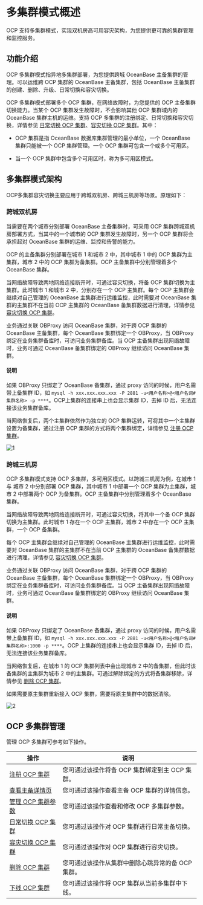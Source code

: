 多集群模式概述
============================

OCP 支持多集群模式，实现双机房高可用容灾架构，为您提供更可靠的集群管理和监控服务。

功能介绍
-------------------------

OCP 多集群模式指异地多集群部署，为您提供跨城 OceanBase 主备集群的管理。可以运维跨 OCP 集群的 OceanBase 主备集群，包括 OceanBase 主备集群的创建、删除、升级、日常切换和容灾切换。

OCP 多集群模式部署多个 OCP 集群，在网络故障时，为您提供的 OCP 主备集群切换能力。当某个 OCP 集群发生故障时，不会影响其他 OCP 集群域内的 OceanBase 集群主机的运维。支持 OCP 多集群的注册绑定、日常切换和容灾切换，详情参见 [日常切换 OCP 集群](../300.ocp-multi-cluster-mode/500.switch-an-ocp-cluster-in-daily-maintenance.md)、[容灾切换 OCP 集群](../300.ocp-multi-cluster-mode/600.switch-an-ocp-cluster-in-a-failover.md)。其中：

* OCP 集群是指 OceanBase 数据库集群管理的最小单位，一个 OceanBase 集群只能被一个 OCP 集群管理。一个 OCP 集群可包含一个或多个可用区。

* 当一个 OCP 集群中包含多个可用区时，称为多可用区模式。

多集群模式架构
----------------------------

OCP多集群容灾切换主要应用于跨城双机房、跨城三机房等场景。原理如下：

### 跨城双机房

当需要在两个城市分别部署 OceanBase 主备集群时，可采用 OCP 集群跨城双机房部署方式，当其中的一个城市的 OCP 集群发生故障时，另一个 OCP 集群将会承担起对 OceanBase 集群的运维、监控和告警的能力。

OCP 的主备集群分别部署在城市 1 和城市 2 中，其中城市 1 中的 OCP 集群为主集群，城市 2 中的 OCP 集群为备集群。OCP 主备集群中分别管理着多个 OceanBase 集群。

当网络故障导致两地网络连接断开时，可通过容灾切换，将备 OCP 集群切换为主集群。此时城市 1 和城市 2 中，分别存在一个 OCP 主集群。每个 OCP 主集群会继续对自己管理的 OceanBase 主集群进行运维监控，此时需要对 OceanBase 集群的主集群不在当前 OCP 主集群的 OceanBase 备集群数据进行清理，详情参见 [容灾切换 OCP 集群](../300.ocp-multi-cluster-mode/600.switch-an-ocp-cluster-in-a-failover.md)。

业务通过关联 OBProxy 访问 OceanBase 集群，对于跨 OCP 集群的 OceanBase 主备集群，每个 OceanBase 集群绑定一个 OBProxy，当 OBProxy 绑定在业务集群备库时，可访问业务集群备库。当 OCP 主备集群出现网络故障时，业务可通过 OceanBase 备集群绑定的 OBProxy 继续访问 OceanBase 集群。

  <main id="notice" type='explain'>
    <h4>说明</h4>
    <p>如果 OBProxy 只绑定了 OceanBase 备集群，通过 proxy 访问的时候，用户名需带上备集群 ID，如 <code>mysql -h xxx.xxx.xxx.xxx -P 2881 -u&lt;用户名称&gt;@&lt;租户名词#集群名称&gt; -p ****</code>。OCP上集群的连接串上也会显示集群 ID，去掉 ID 后，无法连接该业务集群备库。</p>
  </main>

当网络恢复后，两个主集群依然作为独立的 OCP 集群运转，可将其中一个主集群设置为备集群，通过注册 OCP 集群的方式将两个集群绑定，详情参见 [注册 OCP 集群](../300.ocp-multi-cluster-mode/200.register-an-ocp-cluster.md)。

![1](https://help-static-aliyun-doc.aliyuncs.com/assets/img/zh-CN/4137375261/p292705.png)

### 跨城三机房

OCP 多集群模式支持 OCP 多集群，多可用区模式。以跨城三机房为例，在城市 1 与 城市 2 中分别部署 OCP 集群，其中城市 1 中部署一个 OCP 集群为主集群，城市 2 中部署两个 OCP 为备集群。OCP 主备集群中分别管理着多个 OceanBase 集群。

当网络故障导致两地网络连接断开时，可通过容灾切换，将其中一个备 OCP 集群切换为主集群。此时城市 1 存在一个 OCP 主集群，城市 2 中存在一个 OCP 主集群，一个 OCP 备集群。

每个 OCP 主集群会继续对自己管理的 OceanBase 主集群进行运维监控，此时需要对 OceanBase 集群的主集群不在当前 OCP 主集群的 OceanBase 备集群数据进行清理，详情参见 [容灾切换 OCP 集群](../300.ocp-multi-cluster-mode/600.switch-an-ocp-cluster-in-a-failover.md)。

业务通过关联 OBProxy 访问 OceanBase 集群，对于跨 OCP 集群的 OceanBase 主备集群，每个 OceanBase 集群绑定一个 OBProxy，当 OBProxy 绑定在业务集群备库时，可访问业务集群备库。当 OCP 主备集群出现网络故障时，业务可通过 OceanBase 备集群绑定的 OBProxy 继续访问 OceanBase 集群。

  <main id="notice" type='explain'>
    <h4>说明</h4>
    <p>如果 OBProxy 只绑定了 OceanBase 备集群，通过 proxy 访问的时候，用户名需带上备集群 ID，如 <code>mysql -h xxx.xxx.xxx.xxx -P 2881 -u&lt;用户名称&gt;@&lt;租户名词#集群名称&gt;:1000 -p ****</code>。OCP 上集群的连接串上也会显示集群 ID，去掉 ID 后，无法连接该业务集群备库。</p>
  </main>

当网络恢复后，在城市 1 的 OCP 集群列表中会出现城市 2 中的备集群，但此时该备集群的主集群为城市 2 中的主集群。可通过解除绑定的方式将备集群移除，详情参见 [删除 OCP 集群](../../600.cluster-functions/300.manage-a-cluster/700.delete-a-cluster.md)。

如果需要原主集群重新接入 OCP 集群，需要将原主集群中的数据清除。

![2](https://help-static-aliyun-doc.aliyuncs.com/assets/img/zh-CN/5137375261/p292709.png)

OCP 多集群管理
------------------------------

管理 OCP 多集群可参考如下操作。

|                             操作                             |              说明              |
|------------------------------------------------------------|------------------------------|
| [注册 OCP 集群](../300.ocp-multi-cluster-mode/200.register-an-ocp-cluster.md)   | 您可通过该操作将备 OCP 集群绑定到主 OCP 集群。 |
| [查看主备详情页](../300.ocp-multi-cluster-mode/300.overview-of-multiple-clusters.md)     | 您可通过该操作查看主备 OCP 集群的详情信息。     |
| [管理 OCP 集群参数](../300.ocp-multi-cluster-mode/400.manage-ocp-cluster-parameters.md) | 您可通过该操作查看和修改 OCP 多集群参数。      |
| [日常切换 OCP 集群](../300.ocp-multi-cluster-mode/500.switch-an-ocp-cluster-in-daily-maintenance.md) | 您可通过该操作对 OCP 集群进行日常主备切换。     |
| [容灾切换 OCP 集群](../300.ocp-multi-cluster-mode/600.switch-an-ocp-cluster-in-a-failover.md) | 您可通过该操作对 OCP 集群进行容灾切换。       |
| [删除 OCP 集群](../300.ocp-multi-cluster-mode/700.delete-an-ocp-cluster.md)   | 您可通过该操作从集群中删除心跳异常的备 OCP 集群。  |
| [下线 OCP 集群](../300.ocp-multi-cluster-mode/800.remove-an-ocp-cluster.md)   | 您可通过该操作将 OCP 集群从当前多集群中下线。    |
